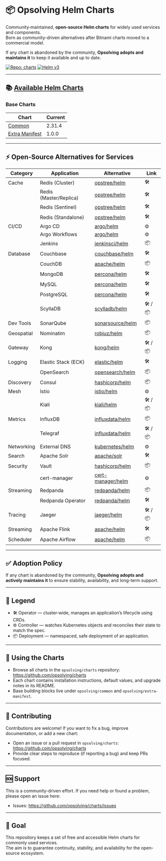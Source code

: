 # 📦 Opsolving Helm Charts

Community‑maintained, **open-source Helm charts** for widely used services and components.  
Born as community-driven alternatives after Bitnami charts moved to a commercial model.

If any chart is abandoned by the community, **Opsolving adopts and maintains it** to keep it available and up to date.

[![Repo: charts](https://img.shields.io/badge/Repo-charts-2b3137?logo=github)](https://github.com/opsolving/charts)
[![Helm v3](https://img.shields.io/badge/Helm-v3-0f1689?logo=helm&logoColor=white)](https://helm.sh)

---

## 📚 [Available Helm Charts](https://github.com/opsolving/charts)

### Base Charts

| Chart                                                                                    | Current |
|------------------------------------------------------------------------------------------|---------|
| [Common](https://github.com/opsolving/charts/tree/main/opsolving/common)                 | 2.31.4  |
| [Extra Manifest](https://github.com/opsolving/charts/tree/main/opsolving/extra-manifest) | 1.0.0   |

---

## ⚡ Open‑Source Alternatives for Services

| Category   | Application            | Alternative                                                                                                         | Link      |
|------------|------------------------|---------------------------------------------------------------------------------------------------------------------|-----------|
| Cache      | Redis (Cluster)        | [opstree/helm](https://github.com/OT-CONTAINER-KIT/redis-operator/tree/main/charts)                                 | 🛠️       |
|            | Redis (Master/Replica) | [opstree/helm](https://github.com/OT-CONTAINER-KIT/redis-operator/tree/main/charts)                                 | 🛠️       |
|            | Redis (Sentinel)       | [opstree/helm](https://github.com/OT-CONTAINER-KIT/redis-operator/tree/main/charts)                                 | 🛠️       |
|            | Redis (Standalone)     | [opstree/helm](https://github.com/OT-CONTAINER-KIT/redis-operator/tree/main/charts)                                 | 🛠️       |
| CI/CD      | Argo CD                | [argo/helm](https://github.com/argoproj/argo-helm/tree/main/charts/argo-cd)                                         | ⚙️        |
|            | Argo Workflows         | [argo/helm](https://github.com/argoproj/argo-helm/tree/main/charts/argo-workflows)                                  | ⚙️        |
|            | Jenkins                | [jenkinsci/helm](https://github.com/jenkinsci/helm-charts/tree/main/charts/jenkins)                                 | 📦        |
| Database   | Couchbase              | [couchbase/helm](https://github.com/couchbase-partners/helm-charts/tree/master/charts/couchbase-operator)           | 🛠️       |
|            | CouchDB                | [apache/helm](https://github.com/apache/couchdb-helm/tree/main/couchdb)                                             | 📦        |
|            | MongoDB                | [percona/helm](https://github.com/percona/percona-helm-charts/tree/main/charts/psmdb-operator)                      | 🛠️       |
|            | MySQL                  | [percona/helm](https://github.com/percona/percona-helm-charts/tree/main/charts/pxc-operator)                        | 🛠️       |
|            | PostgreSQL             | [percona/helm](https://github.com/percona/percona-helm-charts/tree/main/charts/pg-operator)                         | 🛠️       |
|            | ScyllaDB               | [scylladb/helm](https://github.com/scylladb/scylla-operator/tree/master/helm)                                       | 🛠️ / 📦️ |
| Dev Tools  | SonarQube              | [sonarsource/helm](https://github.com/SonarSource/helm-chart-sonarqube/tree/master/charts)                          | 📦        |
| Geospatial | Nominatim              | [robjuz/helm](https://github.com/robjuz/helm-charts/tree/master/charts/nominatim)                                   | 📦        |
| Gateway    | Kong                   | [kong/helm](https://github.com/Kong/charts/tree/main/charts)                                                        | 🛠️ / 📦  |
| Logging    | Elastic Stack (ECK)    | [elastic/helm](https://www.elastic.co/docs/deploy-manage/deploy/cloud-on-k8s/managing-deployments-using-helm-chart) | 🛠️       |
|            | OpenSearch             | [opensearch/helm](https://github.com/opensearch-project/helm-charts/tree/main/charts)                               | 📦        |
| Discovery  | Consul                 | [hashicorp/helm](https://github.com/hashicorp/consul-k8s/tree/main/charts/consul)                                   | 📦        |
| Mesh       | Istio                  | [istio/helm](https://github.com/istio/istio/tree/master/manifests/charts)                                           | ⚙️        |
|            | Kiali                  | [kiali/helm](https://kiali.io/docs/installation/installation-guide/install-with-helm/)                              | 🛠️ / 📦  |
| Metrics    | InfluxDB               | [influxdata/helm](https://github.com/influxdata/helm-charts/tree/master/charts)                                     | 📦        |
|            | Telegraf               | [influxdata/helm](https://github.com/influxdata/helm-charts/tree/master/charts)                                     | 🛠️ / 📦  |
| Networking | External DNS           | [kubernetes/helm](https://github.com/kubernetes-sigs/external-dns/tree/master/charts/external-dns)                  | ⚙️        |
| Search     | Apache Solr            | [apache/solr](https://github.com/apache/solr-operator/tree/main/helm)                                               | 🛠️       |
| Security   | Vault                  | [hashicorp/helm](https://github.com/hashicorp/vault-helm)                                                           | 📦        |
|            | cert-manager           | [cert-manager/helm](https://github.com/cert-manager/cert-manager/tree/master/deploy/charts/cert-manager)            | ⚙️        |
| Streaming  | Redpanda               | [redpanda/helm](https://github.com/redpanda-data/redpanda-operator/tree/main/charts/redpanda)                       | 📦        |
|            | Redpanda Operator      | [redpanda/helm](https://github.com/redpanda-data/redpanda-operator/tree/main/operator/chart)                        | 🛠️       |
| Tracing    | Jaeger                 | [jaeger/helm](https://github.com/jaegertracing/helm-charts/tree/main/charts)                                        | 🛠️ / 📦  |
| Streaming  | Apache Flink           | [apache/helm](https://github.com/apache/flink-kubernetes-operator)                                                  | 🛠️       |
| Scheduler  | Apache Airflow         | [apache/helm](https://github.com/apache/airflow/tree/main/chart)                                                    | 📦        |

---

## ✅ Adoption Policy

If any chart is abandoned by the community, **Opsolving adopts and actively maintains it** to ensure stability,
availability, and long-term support.

---

## 🔑 Legend

- 🛠️ Operator — cluster‑wide, manages an application’s lifecycle using CRDs.
- ⚙️ Controller — watches Kubernetes objects and reconciles their state to match the spec.
- 📦 Deployment — namespaced, safe deployment of an application.

---

## 🚀 Using the Charts

- Browse all charts in the `opsolving/charts` repository: https://github.com/opsolving/charts
- Each chart contains installation instructions, default values, and upgrade notes in its README.
- Base building blocks live under `opsolving/common` and `opsolving/extra-manifest`.

---

## 🤝 Contributing

Contributions are welcome! If you want to fix a bug, improve documentation, or add a new chart:

- Open an issue or a pull request in `opsolving/charts`: https://github.com/opsolving/charts
- Provide clear steps to reproduce (if reporting a bug) and keep PRs focused.

---

## 🆘 Support

This is a community-driven effort. If you need help or found a problem, please open an issue here:

- Issues: https://github.com/opsolving/charts/issues

---

## 🎯 Goal

This repository keeps a set of free and accessible Helm charts for commonly used services.  
The aim is to guarantee continuity, stability, and availability for the open-source ecosystem.
